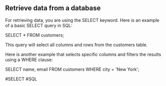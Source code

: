 ## Retrieve data from a database

For retrieving data, you are using the SELECT keyword. Here is an example of a basic SELECT query in SQL:

SELECT * FROM customers;

This query will select all columns and rows from the customers table.

Here is another example that selects specific columns and filters the results using a WHERE clause:

SELECT name, email FROM customers WHERE city = 'New York';

#SELECT #SQL
